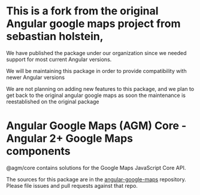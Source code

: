 # This is a fork from the original Angular google maps project from sebastian holstein,

We have published the package under our organization since we needed support for most current Angular versions.

We will be maintaining this package in order to provide compatibility with newer Angular versions

We are not planning on adding new features to this package, and we plan to get back to the original angular google maps as soon the maintenance is reestablished on the original package



Angular Google Maps (AGM) Core - Angular 2+ Google Maps components
=========

@agm/core contains solutions for the Google Maps JavaScript Core API.

The sources for this package are in the [angular-google-maps](https://github.com/grupo-san-cristobal/angular-google-maps) repository. Please file issues and pull requests against that repo.
